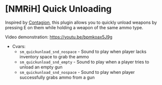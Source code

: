 # [NMRiH] Quick Unloading
Inspired by [Contagion](https://steamcommunity.com/app/238430), this plugin allows you to quickly unload weapons by pressing E on them while holding a weapon of the same ammo type.

Video demonstration: https://youtu.be/bpmkoax5J9g

* Cvars:
  * `sm_quickunload_snd_nospace` - Sound to play when player lacks inventory space to grab the ammo
  * `sm_quickunload_snd_empty` - Sound to play when a player tries to unload an empty gun
  * `sm_quickunload_snd_nospace` - Sound to play when player successfully grabs ammo from a gun
 
 
